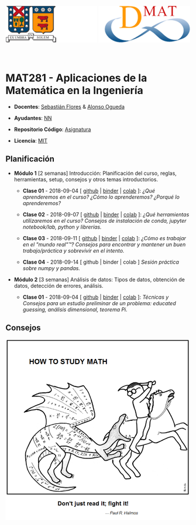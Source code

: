 <header>
<img src="./images/utfsm.png" alt="UTFSM" align="left"/>
<img src="./images/dmat.png" alt="DMAT" align="right"/>
</header>
</br></br></br></br></br>

# MAT281 - Aplicaciones de la Matemática en la Ingeniería

* **Docentes**: [Sebastián Flores](https://www.linkedin.com/in/sebastiandres/) & [Alonso Ogueda](https://www.linkedin.com/in/aoguedaoliva/)

* **Ayudantes**: [NN]()

* **Repositorio Código**: [Asignatura](https://www.github.com/sebastiandres/mat281_2018S2)

* **Licencia**: [MIT](./LICENCE.md)

## Planificación

* **Módulo 1** [2 semanas] Introducción: Planificación del curso, reglas, herramientas, setup, consejos y otros temas introductorios.

  * **Clase 01** - 2018-09-04 [ [github](https://github.com/sebastiandres/mat281_m01_introduccion/blob/master/01_sobre_el_curso/01_sobre_el_curso.ipynb) | [binder](https://mybinder.org/v2/gh/sebastiandres/mat281_m01_introduccion/master?filepath=01_sobre_el_curso/01_sobre_el_curso.ipynb) | [colab](https://colab.research.google.com/github/sebastiandres/mat281_m01_introduccion/blob/master/01_sobre_el_curso/01_sobre_el_curso.ipynb) ]: *¿Qué aprenderemos en el curso? ¿Cómo lo aprenderemos? ¿Porqué lo aprenderemos?*

  * **Clase 02** - 2018-09-07 [ [github](https://github.com/sebastiandres/mat281_m01_introduccion/blob/master/02_data_science_toolkit/02_data_science_toolkit.ipynb) | [binder](https://mybinder.org/v2/gh/sebastiandres/mat281_m01_introduccion/master?filepath=02_data_science_toolkit/02_data_science_toolkit.ipynb) | [colab](https://colab.research.google.com/github/sebastiandres/mat281_m01_introduccion/blob/master/02_data_science_toolkit/02_data_science_toolkit.ipynb) ]: *¿Qué herramientas utilizaremos en el curso? Consejos de instalación de conda, jupyter notebook/lab, python y librerías.*

  * **Clase 03** - 2018-09-11 [ [github](https://github.com/sebastiandres/mat281_m01_introduccion/blob/master/03_advice_for_work/03_advice_for_work.ipynb) | [binder](https://mybinder.org/v2/gh/sebastiandres/mat281_m01_introduccion/master?filepath=03_advice_for_work/03_advice_for_work.ipynb) | [colab](https://colab.research.google.com/github/sebastiandres/mat281_m01_introduccion/blob/master/03_advice_for_work/03_advice_for_work.ipynb) ]: *¿Cómo es trabajar en el "mundo real"™? Consejos para encontrar y mantener un buen trabajo/práctica y sobrevivir en el intento.*

  * **Clase 04** - 2018-09-14 [ github | binder | colab ] *Sesión práctica sobre numpy y pandas.*

* **Módulo 2** [3 semanas] Análisis de datos: Tipos de datos, obtención de datos, detección de errores, análisis.

  * **Clase 01** - 2018-09-04 [ [github](https://github.com/sebastiandres/mat281_m02_analisis_de_datos/blob/master/01_analisis_preliminar/01_analisis_preliminar.ipynb) | [binder](https://mybinder.org/v2/gh/sebastiandres/mat281_m02_analisis_de_datos/master?filepath=01_analisis_preliminar/01_analisis_preliminar.ipynb) | [colab](https://colab.research.google.com/github/sebastiandres/mat281_m02_analisis_de_datos/blob/master/01_analisis_preliminar/01_analisis_preliminar.ipynb) ]: *Técnicas y Consejos para un estudio preliminar de un problema: educated guessing, análisis dimensional, teorema Pi.*

## Consejos
[![HowToCode](./images/saint_curious_george.png)](https://abstrusegoose.com/353)
